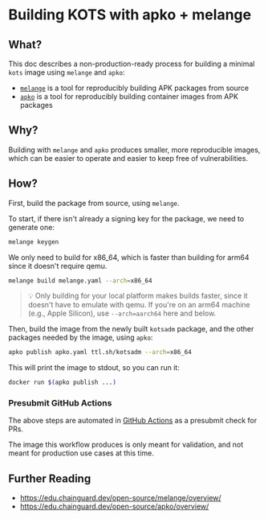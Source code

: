 # Building KOTS with apko + melange

## What?

This doc describes a non-production-ready process for building a minimal `kots` image using `melange` and `apko`:

- [`melange`](https://github.com/chainguard-dev/melange) is a tool for reproducibly building APK packages from source
- [`apko`](https://github.com/chainguard-dev/apko) is a tool for reproducibly building container images from APK packages

## Why?

Building with `melange` and `apko` produces smaller, more reproducible images, which can be easier to operate and easier to keep free of vulnerabilities.

## How?

First, build the package from source, using `melange`.

To start, if there isn't already a signing key for the package, we need to generate one:

```sh
melange keygen
```

We only need to build for x86_64, which is faster than building for arm64 since it doesn't require qemu.

```sh
melange build melange.yaml --arch=x86_64
```

> 💡 Only building for your local platform makes builds faster, since it doesn't have to emulate with qemu.
> If you're on an arm64 machine (e.g., Apple Silicon), use `--arch=aarch64` here and below.

Then, build the image from the newly built `kotsadm` package, and the other packages needed by the image, using `apko`:

```sh
apko publish apko.yaml ttl.sh/kotsadm --arch=x86_64
```

This will print the image to stdout, so you can run it:

```sh
docker run $(apko publish ...)
```

### Presubmit GitHub Actions

The above steps are automated in [GitHub Actions](./.github/actions/build-kotsadm-image/action.yml) as a presubmit check for PRs.

The image this workflow produces is only meant for validation, and not meant for production use cases at this time.

## Further Reading

- https://edu.chainguard.dev/open-source/melange/overview/
- https://edu.chainguard.dev/open-source/apko/overview/
